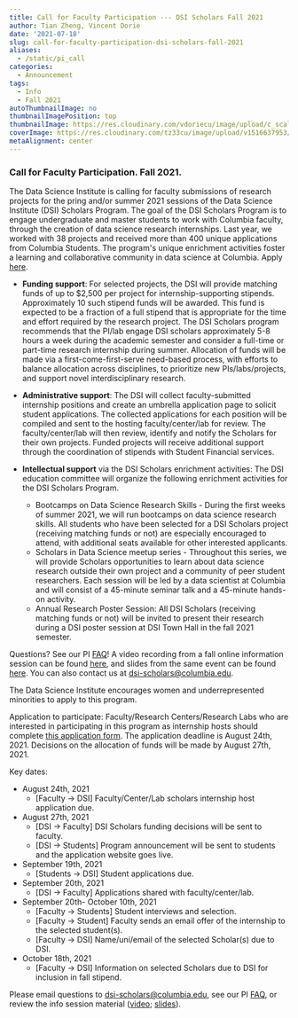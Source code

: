 ```yaml
---
title: Call for Faculty Participation --- DSI Scholars Fall 2021
author: Tian Zheng, Vincent Dorie
date: '2021-07-18'
slug: call-for-faculty-participation-dsi-scholars-fall-2021
aliases:
  - /static/pi_call
categories:
  - Announcement
tags:
  - Info
  - Fall 2021
autoThumbnailImage: no
thumbnailImagePosition: top
thumbnailImage: https://res.cloudinary.com/vdoriecu/image/upload/c_scale,w_758/v1607545909/opencall_faculty_springsummer_2021_nlfo9j.png
coverImage: https://res.cloudinary.com/tz33cu/image/upload/v1516637953/DSI-scholars/wordcloud2_ezxayp.png
metaAlignment: center
---
```


### Call for Faculty Participation. Fall 2021.

The Data Science Institute is calling for faculty submissions of research projects for the pring and/or summer 2021 sessions of the Data Science Institute (DSI) Scholars Program. The goal of the DSI Scholars Program is to engage undergraduate and master students to work with Columbia faculty, through the creation of data science research internships. Last year, we worked with 38 projects and received more than 400 unique applications from Columbia Students. The program's unique enrichment activities foster a learning and collaborative community in data science at Columbia. Apply [here](https://docs.google.com/forms/d/e/1FAIpQLSeQNPZYgxVAcJyaoWUPmJA1WtMYrFEh8bBiG_LNeGSwWYHmhw/viewform).

<!--more-->

+ **Funding support**: For selected projects, the DSI will provide matching funds of up to $2,500 per project for internship-supporting stipends. Approximately 10 such stipend funds will be awarded. This fund is expected to be a fraction of a full stipend that is appropriate for the time and effort required by the research project. The DSI Scholars program recommends that the PI/lab engage DSI scholars approximately 5-8 hours a week during the academic semester and consider a full-time or part-time research internship during summer. Allocation of funds will be made via a first-come-first-serve need-based process, with efforts to balance allocation across disciplines, to prioritize new PIs/labs/projects, and support novel interdisciplinary research.

+ **Administrative support**: The DSI will collect faculty-submitted internship positions and create an umbrella application page to solicit student applications. The collected applications for each position will be compiled and sent to the hosting faculty/center/lab for review. The faculty/center/lab will then review, identify and notify the Scholars for their own projects. Funded projects will receive additional support through the coordination of stipends with Student Financial services. 

+ **Intellectual support** via the DSI Scholars enrichment activities: The DSI education committee will organize the following enrichment activities for the DSI Scholars Program.

    + Bootcamps on Data Science Research Skills - During the first weeks of summer 2021, we will run bootcamps on data science research skills. All students who have been selected for a DSI Scholars project (receiving matching funds or not) are especially encouraged to attend, with additional seats available for other interested applicants.
    + Scholars in Data Science meetup series - Throughout this series, we will provide Scholars opportunities to learn about data science research outside their own project and a community of peer student researchers. Each session will be led by a data scientist at Columbia and will consist of a 45-minute seminar talk and a 45-minute hands-on activity.
    + Annual Research Poster Session: All DSI Scholars (receiving matching funds or not) will be invited to present their research during a DSI poster session at DSI Town Hall in the fall 2021 semester.

Questions? See our PI [FAQ](/page/pi_faq/)! A video recording from a fall online information session can be found [here](https://columbia.hosted.panopto.com/Panopto/Pages/Viewer.aspx?id=f0b73385-07e1-4c23-8f7b-ac2200f91b94), and slides from the same event can be found [here](https://docs.google.com/presentation/d/1aE19WTanf2I37brBsvsYpVG353Or7kRzP2ZoofAfrRU/edit?usp=sharing). You can also contact us at [dsi-scholars@columbia.edu](mailto:dsi-scholars@columbia.edu).

The Data Science Institute encourages women and underrepresented minorities to apply to this program.

Application to participate: Faculty/Research Centers/Research Labs who are interested in participating in this program as internship hosts should complete [this application form](https://docs.google.com/forms/d/e/1FAIpQLSeQNPZYgxVAcJyaoWUPmJA1WtMYrFEh8bBiG_LNeGSwWYHmhw/viewform). The application deadline is August 24th, 2021. Decisions on the allocation of funds will be made by August 27th, 2021.

Key dates:

+ August 24th, 2021
    + [Faculty -> DSI] Faculty/Center/Lab scholars internship host application due.
+ August 27th, 2021
    + [DSI -> Faculty] DSI Scholars funding decisions will be sent to faculty.
    + [DSI -> Students] Program announcement will be sent to students and the application website goes live.
+ September 19th, 2021
    + [Students -> DSI] Student applications due.
+ September 20th, 2021
    + [DSI -> Faculty] Applications shared with faculty/center/lab.
+ September 20th- October 10th, 2021
    + [Faculty -> Students] Student interviews and selection.
    + [Faculty -> Student] Faculty sends an email offer of the internship to the selected student(s).
    + [Faculty -> DSI] Name/uni/email of the selected Scholar(s) due to DSI.
+ October 18th, 2021
    + [Faculty -> DSI] Information on selected Scholars due to DSI for inclusion in fall stipend.

Please email questions to [dsi-scholars@columbia.edu](mailto:dsi-scholars@columbia.edu), see our PI [FAQ](/page/pi_faq/), or review the info session material ([video](https://columbia.hosted.panopto.com/Panopto/Pages/Viewer.aspx?id=f0b73385-07e1-4c23-8f7b-ac2200f91b94); [slides](https://docs.google.com/presentation/d/1aE19WTanf2I37brBsvsYpVG353Or7kRzP2ZoofAfrRU/edit?usp=sharing)).

